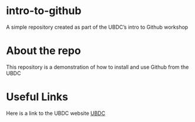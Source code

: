# intro-to-github
A simple repository created as part of the UBDC’s intro to Github workshop

# About the repo
This repository is a demonstration of how to install and use Github from the UBDC

# Useful Links
Here is a link to the UBDC website [UBDC](http://ubdc.ac.uk)
